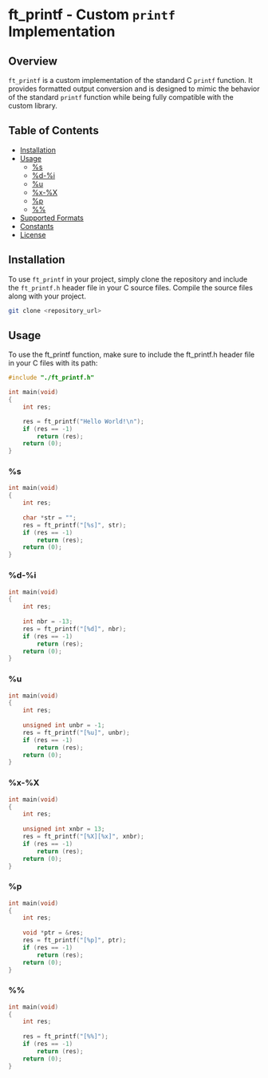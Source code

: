 # ft_printf - Custom `printf` Implementation

## Overview
`ft_printf` is a custom implementation of the standard C `printf` function. It provides formatted output conversion and is designed to mimic the behavior of the standard `printf` function while being fully compatible with the custom library.

## Table of Contents
- [Installation](#installation)
- [Usage](#usage)
    - [%s](#s)
    - [%d-%i](#d-i)
    - [%u](#u)
    - [%x-%X](#x-x)
    - [%p](#p)
    - [%%](#%%)
- [Supported Formats](#supported-formats)
- [Constants](#constants)
- [License](#license)

## Installation

To use `ft_printf` in your project, simply clone the repository and include the `ft_printf.h` header file in your C source files. Compile the source files along with your project.

```bash
git clone <repository_url>
```

## Usage

To use the ft_printf function, make sure to include the ft_printf.h header file in your C files with its path:
```c
#include "./ft_printf.h"
```

```c
int main(void)
{
	int res;

	res = ft_printf("Hello World!\n");
	if (res == -1)
		return (res);
	return (0);
}
```

### %s

```c
int main(void)
{
	int res;
	
	char *str = "";
	res = ft_printf("[%s]", str);
	if (res == -1)
		return (res);
	return (0);
}
```

### %d-%i

```c
int main(void)
{
	int res;
	
	int nbr = -13;
	res = ft_printf("[%d]", nbr);
	if (res == -1)
		return (res);
	return (0);
}
```

### %u
```c
int main(void)
{
	int res;
	
	unsigned int unbr = -1;
	res = ft_printf("[%u]", unbr);
	if (res == -1)
		return (res);
	return (0);
}
```

### %x-%X

```c
int main(void)
{
	int res;
	
	unsigned int xnbr = 13;
	res = ft_printf("[%X][%x]", xnbr);
	if (res == -1)
		return (res);
	return (0);
}
```

### %p
```c
int main(void)
{
	int res;
	
	void *ptr = &res;
	res = ft_printf("[%p]", ptr);
	if (res == -1)
		return (res);
	return (0);
}
```

### %%
```c
int main(void)
{
	int res;
	
	res = ft_printf("[%%]");
	if (res == -1)
		return (res);
	return (0);
}
```

